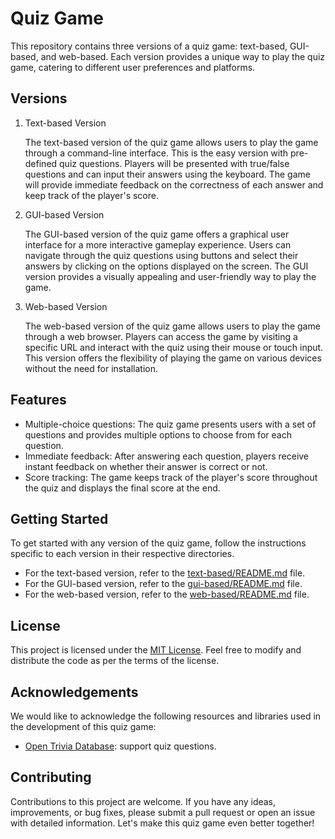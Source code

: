 # Quiz Game

This repository contains three versions of a quiz game: text-based, GUI-based, and web-based. Each version provides a unique way to play the quiz game, catering to different user preferences and platforms.

## Versions

1. Text-based Version

   The text-based version of the quiz game allows users to play the game through a command-line interface. This is the easy version with pre-defined quiz questions. Players will be presented with true/false questions and can input their answers using the keyboard. The game will provide immediate feedback on the correctness of each answer and keep track of the player's score.

2. GUI-based Version

   The GUI-based version of the quiz game offers a graphical user interface for a more interactive gameplay experience. Users can navigate through the quiz questions using buttons and select their answers by clicking on the options displayed on the screen. The GUI version provides a visually appealing and user-friendly way to play the game.

3. Web-based Version

   The web-based version of the quiz game allows users to play the game through a web browser. Players can access the game by visiting a specific URL and interact with the quiz using their mouse or touch input. This version offers the flexibility of playing the game on various devices without the need for installation.

## Features

- Multiple-choice questions: The quiz game presents users with a set of questions and provides multiple options to choose from for each question.
- Immediate feedback: After answering each question, players receive instant feedback on whether their answer is correct or not.
- Score tracking: The game keeps track of the player's score throughout the quiz and displays the final score at the end.

## Getting Started

To get started with any version of the quiz game, follow the instructions specific to each version in their respective directories.

- For the text-based version, refer to the [text-based/README.md](./text-based/README.md) file.
- For the GUI-based version, refer to the [gui-based/README.md](./gui-based/README.md) file.
- For the web-based version, refer to the [web-based/README.md](./web-based/README.md) file.

## License

This project is licensed under the [MIT License](). Feel free to modify and distribute the code as per the terms of the license.

## Acknowledgements

We would like to acknowledge the following resources and libraries used in the development of this quiz game:

- [Open Trivia Database](https://opentdb.com/): support quiz questions.

## Contributing

Contributions to this project are welcome. If you have any ideas, improvements, or bug fixes, please submit a pull request or open an issue with detailed information. Let's make this quiz game even better together!
